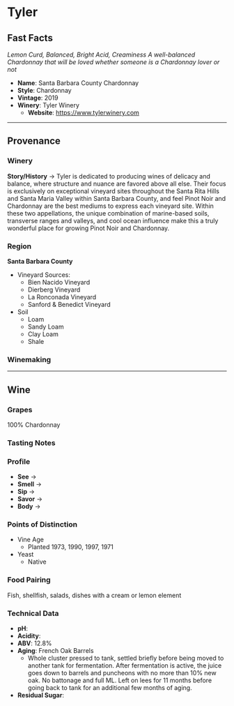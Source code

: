 # Tyler
## Fast Facts
*Lemon Curd, Balanced, Bright Acid, Creaminess*
*A well-balanced Chardonnay that will be loved whether someone is a Chardonnay lover or not*
 - **Name**:  Santa Barbara County Chardonnay
 - **Style**: Chardonnay
 - **Vintage**: 2019
 - **Winery**: Tyler Winery
     - **Website**: https://www.tylerwinery.com
- - - -

## Provenance
### Winery
**Story/History** → Tyler is dedicated to producing wines of delicacy and balance, where structure and nuance are favored above all else. Their focus is exclusively on exceptional vineyard sites throughout the Santa Rita Hills and Santa Maria Valley within Santa Barbara County, and feel Pinot Noir and Chardonnay are the best mediums to express each vineyard site. Within these two appellations, the unique combination of marine-based soils, transverse ranges and valleys, and cool ocean influence make this a truly wonderful place for growing Pinot Noir and Chardonnay.

### Region
**Santa Barbara County**
 - Vineyard Sources:
    - Bien Nacido Vineyard
    - Dierberg Vineyard
    - La Ronconada Vineyard
    - Sanford & Benedict Vineyard
 - Soil
    - Loam
    - Sandy Loam
    - Clay Loam
    - Shale

### Winemaking 
- - - -

## Wine
### Grapes
100% Chardonnay

### Tasting Notes

### Profile
 - **See** →  
 - **Smell** → 
 - **Sip** → 
 - **Savor** → 
 - **Body** → 

### Points of Distinction
 - Vine Age
    - Planted 1973, 1990, 1997, 1971
 - Yeast
     - Native

### Food Pairing
Fish, shellfish, salads, dishes with a cream or lemon element

### Technical Data
 - **pH**: 
 - **Acidity**: 
 - **ABV**: 12.8%
 - **Aging**: French Oak Barrels
     - Whole cluster pressed to tank, settled briefly before being moved to another tank for fermentation. After fermentation is active, the juice goes down to barrels and puncheons with no more than 10% new oak. No battonage and full ML. Left on lees for 11 months before going back to tank for an additional few months of aging.
 - **Residual Sugar**: 
